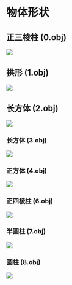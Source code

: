 # 物体形状
## 正三棱柱 (0.obj)
![](assets/0.png)  

## 拱形 (1.obj)
![](assets/1.png) 

## 长方体 (2.obj)
![](assets/2.png) 

### 长方体 (3.obj)
![](assets/3.png) 

### 正方体 (4.obj)
![](assets/4.png) 

### 正四棱柱 (6.obj)
![](assets/6.png) 

### 半圆柱 (7.obj)
![](assets/7.png) 

### 圆柱 (8.obj)
![](assets/8.png) 
